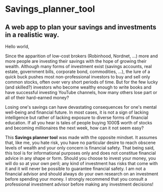 # Savings_planner_tool
## A web app to plan your savings and investments in a realistic way.

Hello world,

Since the apparition of low-cost brokers (Robinhood, Nordnet, ...) more and more people are investing their savings with the hope of growing their wealth. Although many forms of investment exist (savings accounts, real estate, government bills, corporate bond, commodities, ...), the lure of a quick buck pushes most non-professional investors to buy and sell only common stocks, often over very short periods of time. But for the few lucky (and skilled?) investors who become wealthy enough to write books and have successful investing YouTube channels, how many others lose part or all of their hard-earned money?

Losing one's savings can have devastating consequences for one's mental well-being and financial future. In most cases, it is not a sign of lacking intelligence but rather of lacking exposure to diverse forms of financial education. If all you hear is tales of people buying 1000$ worth of stocks and becoming millionaires the next week, how can it not seem easy?

This **Savings planner tool** was made with the opposite mindset. It assumes that, like me, you hate risk, you have no particular desire to reach obscene levels of wealth and your only concern is financial safety. That being said, this tool is for informational purposes only and does not constitue financial advice in any shape or form. Should you choose to invest your money, you will do so at your own peril; any kind of investment has risks that come with it and it will never be possible to guarantee financial safety. I am not a financial advisor and should always do your own research on an investment before spending your money. I strongly recommend that you consult a professional investment advisor before making any investment decisions!
